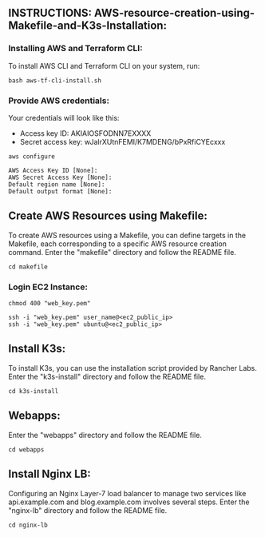 
## INSTRUCTIONS: AWS-resource-creation-using-Makefile-and-K3s-Installation:


### Installing AWS and Terraform CLI:
To install AWS CLI and Terraform CLI on your system, run: 

```
bash aws-tf-cli-install.sh
```


### Provide AWS credentials:
Your credentials will look like this:

- Access key ID: AKIAIOSFODNN7EXXXX
- Secret access key: wJalrXUtnFEMI/K7MDENG/bPxRfiCYEcxxx

```
aws configure 

AWS Access Key ID [None]: 
AWS Secret Access Key [None]: 
Default region name [None]: 
Default output format [None]:
```


## Create AWS Resources using Makefile:
To create AWS resources using a Makefile, you can define targets in the Makefile, each corresponding to a specific AWS resource creation command. Enter the "makefile" directory and follow the README file. 

```
cd makefile
```


### Login EC2 Instance:

```
chmod 400 "web_key.pem"
```


```
ssh -i "web_key.pem" user_name@<ec2_public_ip>
ssh -i "web_key.pem" ubuntu@<ec2_public_ip>
```


## Install K3s:
To install K3s, you can use the installation script provided by Rancher Labs. Enter the "k3s-install" directory and follow the README file. 

```
cd k3s-install
```




## Webapps:
Enter the "webapps" directory and follow the README file.

```
cd webapps
```


## Install Nginx LB:
 Configuring an Nginx Layer-7 load balancer to manage two services like api.example.com and blog.example.com involves several steps. Enter the "nginx-lb" directory and follow the README file.

 ```
 cd nginx-lb
 ```


